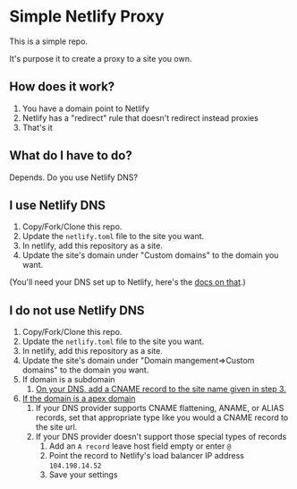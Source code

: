 # Simple Netlify Proxy 

This is a simple repo.

It's purpose it to create a proxy to a site you own.

## How does it work?

1.  You have a domain point to Netlify
2.  Netlify has a "redirect" rule that doesn't redirect instead proxies
3.  That's it

## What do I have to do?

Depends.  Do you use Netlify DNS? 

## I use Netlify DNS

1. Copy/Fork/Clone this repo.  
2. Update the `netlify.toml` file to the site you want.
3. In netlify, add this repository as a site.
4. Update the site's domain under "Custom domains" to the domain you want.

(You'll need your DNS set up to Netlify, here's the [docs on that](https://docs.netlify.com/domains-https/netlify-dns/).)

## I do not use Netlify DNS

1. Copy/Fork/Clone this repo.  
2. Update the `netlify.toml` file to the site you want.
3. In netlify, add this repository as a site.
4. Update the site's domain under "Domain mangement=>Custom domains" to the domain you want.
5. If domain is a subdomain
   1. [On your DNS, add a CNAME record to the site name given in step 3.](https://docs.netlify.com/domains-https/custom-domains/configure-external-dns/)
6. [If the domain is a apex domain](https://docs.netlify.com/domains-https/custom-domains/configure-external-dns/#configure-an-apex-domain)
   1. If your DNS provider supports CNAME flattening, ANAME, or ALIAS records, set that appropriate type like you would a CNAME record to the site url.
   2. If your DNS provider doesn't support those special types of records
      1. Add an `A record` leave host field empty or enter `@`
      2. Point the record to Netlify's load balancer IP address `104.198.14.52`
      3. Save your settings